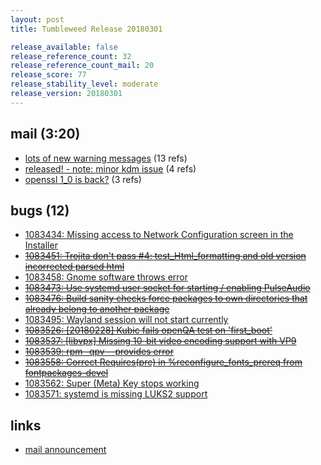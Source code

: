 ```yaml
---
layout: post
title: Tumbleweed Release 20180301

release_available: false
release_reference_count: 32
release_reference_count_mail: 20
release_score: 77
release_stability_level: moderate
release_version: 20180301
---
```


## mail (3:20)

- [lots of new warning messages](https://lists.opensuse.org/opensuse-factory/2018-03/msg00046.html) (13 refs)
- [released! - note: minor kdm issue](https://lists.opensuse.org/opensuse-factory/2018-03/msg00042.html) (4 refs)
- [openssl 1_0 is back?](https://lists.opensuse.org/opensuse-factory/2018-03/msg00075.html) (3 refs)

## bugs (12)

<!--more-->

- [1083434: Missing access to Network Configuration screen in the Installer](https://bugzilla.opensuse.org/show_bug.cgi?id=1083434)
- ~~[1083451: Trojita don't pass #4: test_Html_formatting and old version incorrected parsed html](https://bugzilla.opensuse.org/show_bug.cgi?id=1083451)~~
- [1083458: Gnome software throws error](https://bugzilla.opensuse.org/show_bug.cgi?id=1083458)
- ~~[1083473: Use systemd user socket for starting / enabling PulseAudio](https://bugzilla.opensuse.org/show_bug.cgi?id=1083473)~~
- ~~[1083476: Build sanity checks force packages to own directories that already belong to another package](https://bugzilla.opensuse.org/show_bug.cgi?id=1083476)~~
- [1083495: Wayland session will not start currently](https://bugzilla.opensuse.org/show_bug.cgi?id=1083495)
- ~~[1083526: \[20180228\] Kubic fails openQA test on 'first_boot'](https://bugzilla.opensuse.org/show_bug.cgi?id=1083526)~~
- ~~[1083537: \[libvpx\] Missing 10-bit video encoding support with VP9](https://bugzilla.opensuse.org/show_bug.cgi?id=1083537)~~
- ~~[1083539: rpm -qpv --provides error](https://bugzilla.opensuse.org/show_bug.cgi?id=1083539)~~
- ~~[1083558: Correct Requires(pre) in %reconfigure_fonts_prereq from fontpackages-devel](https://bugzilla.opensuse.org/show_bug.cgi?id=1083558)~~
- [1083562: Super (Meta) Key stops working](https://bugzilla.opensuse.org/show_bug.cgi?id=1083562)
- [1083571: systemd is missing LUKS2 support](https://bugzilla.opensuse.org/show_bug.cgi?id=1083571)



## links

- [mail announcement](https://lists.opensuse.org/opensuse-factory/2018-03/msg00039.html)

